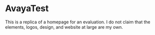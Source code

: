 # AvayaTest
This is a replica of a homepage for an evaluation. 
I do not claim that the elements, logos, design, and website at large are my own. 
